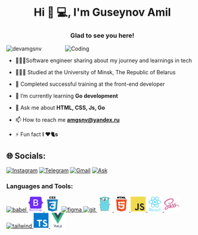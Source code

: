 <h1 align="center">Hi 👋 💻, I'm Guseynov Amil</h1>
<h3 align="center">Glad to see you here!</h3>
<img align="right" alt="Coding" width="350" src="https://media.proglib.io/wp-uploads/2017/10/1-vHUiXvBE0p0fLRwFHZuAYw.gif">

<p align="left"> <img src="https://komarev.com/ghpvc/?username=devamgsnv&label=Profile%20views&color=0e75b6&style=flat" alt="devamgsnv" /> </p>

- 👨🏻‍💻Software engineer sharing about my journey and learnings in tech
  
- 👨🏼‍🎓 Studied at the University of Minsk, The Republic of Belarus
  
- 🤝 Completed successful training at the front-end developer
  
- 🌱 I’m currently learning **Go development**

- 💬 Ask me about **HTML, CSS, Js, Go**

- 📫 How to reach me **amgsnv@yandex.ru**

- ⚡ Fun fact **I ❤️🐈s**




## 🌐 Socials:
[![Instagram](https://img.shields.io/badge/Instagram-%23E4405F.svg?logo=Instagram&logoColor=white)](https://instagram.com/amgsnov) 
[![Telegram](https://img.shields.io/badge/-telegram-red?color=white&logo=telegram&logoColor=black)](https://t.me/amgsnv)
[![Gmail](https://img.shields.io/badge/Gmail-D14836?style=for-the-badge&logo=gmail&logoColor=white)](https://mail.google.com/mail/u/0/?pli=1#account)
[![Ask](https://img.shields.io/badge/Ask%20me-anything-1abc9c.svg)](https://mail.yandex.ru/?utm_source=services&utm_medium=dstore_bro&utm_campaign=general_ru_desktop_no_all&uid=1958950888#tabs/relevant)


<h3 align="left">Languages and Tools:</h3>
<p align="left"> <a href="https://babeljs.io/" target="_blank" rel="noreferrer"> <img src="https://www.vectorlogo.zone/logos/babeljs/babeljs-icon.svg" alt="babel" width="40" height="40"/> </a> <a href="https://getbootstrap.com" target="_blank" rel="noreferrer"> <img src="https://raw.githubusercontent.com/devicons/devicon/master/icons/bootstrap/bootstrap-plain-wordmark.svg" alt="bootstrap" width="40" height="40"/> </a> <a href="https://www.w3schools.com/css/" target="_blank" rel="noreferrer"> <img src="https://raw.githubusercontent.com/devicons/devicon/master/icons/css3/css3-original-wordmark.svg" alt="css3" width="40" height="40"/> </a> <a href="https://www.figma.com/" target="_blank" rel="noreferrer"> <img src="https://www.vectorlogo.zone/logos/figma/figma-icon.svg" alt="figma" width="40" height="40"/> </a> <a href="https://git-scm.com/" target="_blank" rel="noreferrer"> <img src="https://www.vectorlogo.zone/logos/git-scm/git-scm-icon.svg" alt="git" width="40" height="40"/> </a> <a href="https://golang.org" target="_blank" rel="noreferrer"> <img src="https://raw.githubusercontent.com/devicons/devicon/master/icons/go/go-original.svg" alt="go" width="40" height="40"/> </a> <a href="https://www.w3.org/html/" target="_blank" rel="noreferrer"> <img src="https://raw.githubusercontent.com/devicons/devicon/master/icons/html5/html5-original-wordmark.svg" alt="html5" width="40" height="40"/> </a> <a href="https://developer.mozilla.org/en-US/docs/Web/JavaScript" target="_blank" rel="noreferrer"> <img src="https://raw.githubusercontent.com/devicons/devicon/master/icons/javascript/javascript-original.svg" alt="javascript" width="40" height="40"/> </a> <a href="https://reactjs.org/" target="_blank" rel="noreferrer"> <img src="https://raw.githubusercontent.com/devicons/devicon/master/icons/react/react-original-wordmark.svg" alt="react" width="40" height="40"/> </a> <a href="https://sass-lang.com" target="_blank" rel="noreferrer"> <img src="https://raw.githubusercontent.com/devicons/devicon/master/icons/sass/sass-original.svg" alt="sass" width="40" height="40"/> </a> <a href="https://tailwindcss.com/" target="_blank" rel="noreferrer"> <img src="https://www.vectorlogo.zone/logos/tailwindcss/tailwindcss-icon.svg" alt="tailwind" width="40" height="40"/> </a> <a href="https://www.typescriptlang.org/" target="_blank" rel="noreferrer"> <img src="https://raw.githubusercontent.com/devicons/devicon/master/icons/typescript/typescript-original.svg" alt="typescript" width="40" height="40"/> </a> <a href="https://vuejs.org/" target="_blank" rel="noreferrer"> <img src="https://raw.githubusercontent.com/devicons/devicon/master/icons/vuejs/vuejs-original-wordmark.svg" alt="vuejs" width="40" height="40"/> </a> </p>


